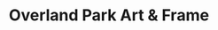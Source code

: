 ---
title: "Overland Park Art & Frame"
url: /overland-park/overland-park-art-and-frame/
shop: frame
---